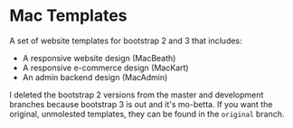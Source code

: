 Mac Templates
=============

A set of website templates for bootstrap 2 and 3 that includes:
  * A responsive website design (MacBeath)
  * A responsive e-commerce design (MacKart)
  * An admin backend design (MacAdmin)

I deleted the bootstrap 2 versions from the master and development branches
because bootstrap 3 is out and it's mo-betta. If you want the original,
unmolested templates, they can be found in the `original` branch.
